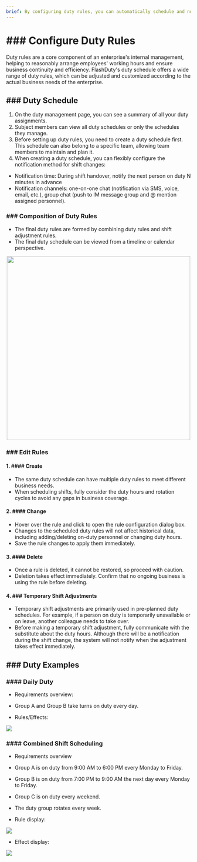 ```yaml
---
brief: By configuring duty rules, you can automatically schedule and notify specific duty personnel
---
```


# ### Configure Duty Rules

Duty rules are a core component of an enterprise's internal management, helping to reasonably arrange employees' working hours and ensure business continuity and efficiency. FlashDuty's duty schedule offers a wide range of duty rules, which can be adjusted and customized according to the actual business needs of the enterprise.

## ### Duty Schedule
1. On the duty management page, you can see a summary of all your duty assignments.
2. Subject members can view all duty schedules or only the schedules they manage.
3. Before setting up duty rules, you need to create a duty schedule first. This schedule can also belong to a specific team, allowing team members to maintain and plan it.
4. When creating a duty schedule, you can flexibly configure the notification method for shift changes:
- Notification time: During shift handover, notify the next person on duty N minutes in advance
- Notification channels: one-on-one chat (notification via SMS, voice, email, etc.), group chat (push to IM message group and @ mention assigned personnel).

### ### Composition of Duty Rules

- The final duty rules are formed by combining duty rules and shift adjustment rules.
- The final duty schedule can be viewed from a timeline or calendar perspective.

<img src="https://fcdoc.github.io/img/zh/flashduty/conf/schedule/1.avif" style="display: block; margin: 0 auto;" height="500">

### ### Edit Rules
#### 1. #### Create

- The same duty schedule can have multiple duty rules to meet different business needs.
- When scheduling shifts, fully consider the duty hours and rotation cycles to avoid any gaps in business coverage.
#### 2. #### Change

- Hover over the rule and click to open the rule configuration dialog box.
- Changes to the scheduled duty rules will not affect historical data, including adding/deleting on-duty personnel or changing duty hours.
- Save the rule changes to apply them immediately.

#### 3. #### Delete

- Once a rule is deleted, it cannot be restored, so proceed with caution.
- Deletion takes effect immediately. Confirm that no ongoing business is using the rule before deleting.

#### 4. ### Temporary Shift Adjustments
- Temporary shift adjustments are primarily used in pre-planned duty schedules. For example, if a person on duty is temporarily unavailable or on leave, another colleague needs to take over.
- Before making a temporary shift adjustment, fully communicate with the substitute about the duty hours. Although there will be a notification during the shift change, the system will not notify when the adjustment takes effect immediately.

## ### Duty Examples

### #### Daily Duty
- Requirements overview:
- Group A and Group B take turns on duty every day.

- Rules/Effects:

![](https://fcdoc.github.io/img/zh/flashduty/conf/schedule/2.avif)

### #### Combined Shift Scheduling
- Requirements overview
- Group A is on duty from 9:00 AM to 6:00 PM every Monday to Friday.
- Group B is on duty from 7:00 PM to 9:00 AM the next day every Monday to Friday.
- Group C is on duty every weekend.
- The duty group rotates every week.

- Rule display:

![](https://fcdoc.github.io/img/zh/flashduty/conf/schedule/3.avif)

- Effect display:

![](https://fcdoc.github.io/img/zh/flashduty/conf/schedule/4.avif)